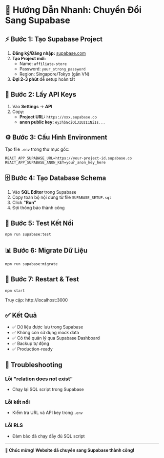 # 🚀 Hướng Dẫn Nhanh: Chuyển Đổi Sang Supabase

## ⚡ Bước 1: Tạo Supabase Project

1. **Đăng ký/Đăng nhập:** [supabase.com](https://supabase.com)
2. **Tạo Project mới:**
   - Name: `affiliate-store`
   - Password: `your_strong_password`
   - Region: Singapore/Tokyo (gần VN)
3. **Đợi 2-3 phút** để setup hoàn tất

## 🔑 Bước 2: Lấy API Keys

1. Vào **Settings** → **API**
2. Copy:
   - **Project URL:** `https://xxx.supabase.co`
   - **anon public key:** `eyJhbGciOiJIUzI1NiIs...`

## ⚙️ Bước 3: Cấu Hình Environment

Tạo file `.env` trong thư mục gốc:

```env
REACT_APP_SUPABASE_URL=https://your-project-id.supabase.co
REACT_APP_SUPABASE_ANON_KEY=your_anon_key_here
```

## 🗄️ Bước 4: Tạo Database Schema

1. Vào **SQL Editor** trong Supabase
2. Copy toàn bộ nội dung từ file `SUPABASE_SETUP.sql`
3. Click **"Run"**
4. Đợi thông báo thành công

## 🧪 Bước 5: Test Kết Nối

```bash
npm run supabase:test
```

## 📊 Bước 6: Migrate Dữ Liệu

```bash
npm run supabase:migrate
```

## 🚀 Bước 7: Restart & Test

```bash
npm start
```

Truy cập: http://localhost:3000

## ✅ Kết Quả

- ✅ Dữ liệu được lưu trong Supabase
- ✅ Không còn sử dụng mock data
- ✅ Có thể quản lý qua Supabase Dashboard
- ✅ Backup tự động
- ✅ Production-ready

## 🔧 Troubleshooting

### Lỗi "relation does not exist"
- Chạy lại SQL script trong Supabase

### Lỗi kết nối
- Kiểm tra URL và API key trong `.env`

### Lỗi RLS
- Đảm bảo đã chạy đầy đủ SQL script

---

**🎉 Chúc mừng! Website đã chuyển sang Supabase thành công!**




